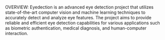 OVERVIEW:
Eyedection is an advanced eye detection project that utilizes state-of-the-art computer vision and machine learning techniques to accurately detect and analyze eye features. The project aims to provide reliable and efficient eye detection capabilities for various applications such as biometric authentication, medical diagnosis, and human-computer interaction.


